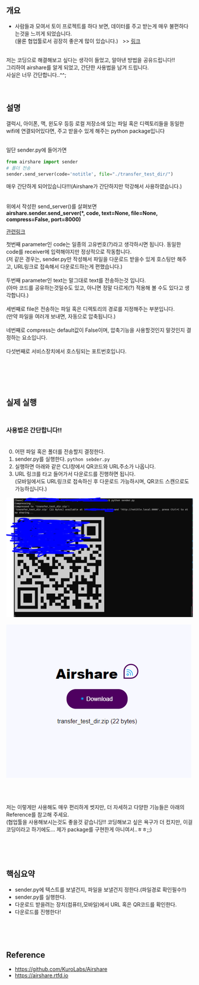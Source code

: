 ## 개요
- 사람들과 모여서 토이 프로젝트를 하다 보면, 데이터를 주고 받는게 매우 불편하다는것을 느끼게 되었습니다.<br/>
(물론 협업툴로서 굉장히 좋은게 많이 있습니다.)&nbsp;&nbsp;&nbsp;>> <a href="https://www.finereport.com/kr/%ED%94%84%EB%A1%9C%EC%A0%9D%ED%8A%B8-%ED%98%91%EC%97%85%ED%88%B4/" target="_blank">링크</a> <br/>
<br/>
저는 코딩으로 해결해보고 싶다는 생각이 들었고, 알아낸 방법을 공유드립니다!!<br/>
그리하여 airshare를 알게 되었고, 간단한 사용법을 남겨 드립니다.<br/>
사실은 너무 간단합니다..^^;
<br/><br/><br/>

## 설명
갤럭시, 아이폰, 맥, 윈도우 등등 로컬 저장소에 있는 파일 혹은 디렉토리들을 동일한 wifi에 연결되어있다면, 주고 받을수 있게 해주는 python package입니다<br/><br/>


일단 sender.py에 들어가면

```python
from airshare import sender
# 폴더 전송
sender.send_server(code='notitle', file="./transfer_test_dir/")
```
매우 간단하게 되어있습니다!!!(Airshare가 간단하지만 막강해서 사용하였습니다.)<br/>
<br/><br/>
위에서 작성한 send_server()를 살펴보면<br/>
<strong>airshare.sender.send_server(*, code, text=None, file=None, compress=False, port=8000)</strong>

<a  href="https://airshare.readthedocs.io/en/latest/_modules/airshare/sender.html#send_server"  target="_blank">관련링크</a>


첫번째 parameter인 code는 일종의 고유번호(?)라고 생각하시면 됩니다. 동일한 code를 receiver에 입력해야지만 정상적으로 작동합니다.<br/>
(저 같은 경우는, sender.py만 작성해서 파일을 다운로드 받을수 있게 호스팅만 해주고, URL링크로 접속해서 다운로드하는게 편했습니다.)<br/><br/>
두번째 parameter인 text는 말그대로 text를 전송하는것 입니다.<br/>
(아마 코드를 공유하는것일수도 있고, 아니면 정말 다르게(?) 적용해 볼 수도 있다고 생각합니다.)<br/><br/>
세번째로 file은 전송하는 파일 혹은 디렉토리의 경로를 지정해주는 부분입니다.<br/>
(만약 파일을 여러개 보내면, 자동으로 압축됩니다.)<br/><br/>
네번째로 compress는 default값이 False이며, 압축기능을 사용할것인지 말것인지 결정하는 요소입니다.<br/><br/>
다섯번째로 서비스장치에서 호스팅되는 포트번호입니다.<br/><br/>



<br/><br/><br/>

## 실제 실행<br/><br/>


### 사용법은 간단합니다!!<br/><br/>


0. 어떤 파일 혹은 폴더를 전송할지 결정한다.
1. sender.py를 실행한다. `python sebder.py`
2. 실행하면 아래와 같은 CLI창에서 QR코드와 URL주소가 나옵니다.
3. URL 링크를 타고 들어가서 다운로드를 진행하면 됩니다.<br/>
(모바일에서도 URL링크로 접속하신 후 다운로드 가능하시며, QR코드 스캔으로도 가능하십니다.)

<img src="./images/1.PNG"><br/><br/>
<img src="./images/2.PNG">
<br/><br/><br/><br/>

저는 이렇게만 사용해도 매우 편리하게 썻지만, 더 자세하고 다양한 기능들은 아래의 Reference를 참고해 주세요.<br/>
(협업툴을 사용해보시는것도 좋을것 같습니당!! 코딩해보고 싶은 욕구가 더 컸지만, 이걸 코딩이라고 하기에도... 제가 package를 구현한게 아니여서..ㅎㅎ;;)<br/>




<br/><br/><br/>

## 핵심요약
- sender.py에 텍스트를 보낼건지, 파일을 보낼건지 정한다.(파일경로 확인필수!!)
- sender.py를 실행한다.
- 다운로드 받을려는 장치(컴퓨터,모바일)에서 URL 혹은 QR코드를 확인한다.
- 다운로드를 진행한다!

<br/><br/><br/>

## Reference
<ul>
<li><a href="https://github.com/KuroLabs/Airshare" target="_blank">https://github.com/KuroLabs/Airshare</a></li>
<li><a href="https://airshare.rtfd.io" target="_blank">https://airshare.rtfd.io</a></li>
</ul>

